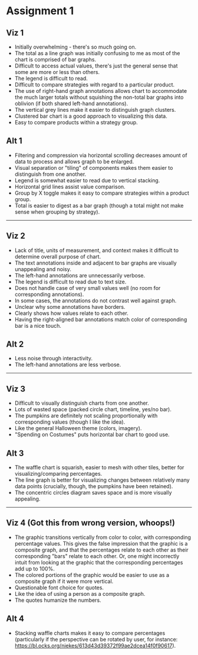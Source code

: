 # Assignment 1

## Viz 1
* Initially overwhelming - there's so much going on.
* The total as a line graph was initially confusing to me as most of the chart is comprised of bar graphs.
* Difficult to access actual values, there's just the general sense that some are more or less than others.
* The legend is difficult to read.
* Difficult to compare strategies with regard to a particular product.
* The use of right-hand graph annotations allows chart to accommodate the much larger totals without squishing the non-total bar graphs into oblivion (if both shared left-hand annotations).
* The vertical grey lines make it easier to distinguish graph clusters.
* Clustered bar chart is a good approach to visualizing this data.
* Easy to compare products within a strategy group.

## Alt 1
* Filtering and compression via horizontal scrolling decreases amount of data to process and allows graph to be enlarged.
* Visual separation or "tiling" of components makes them easier to distinguish from one another.
* Legend is somewhat easier to read due to vertical stacking.
* Horizontal grid lines assist value comparison.
* Group by X toggle makes it easy to compare strategies within a product group.
* Total is easier to digest as a bar graph (though a total might not make sense when grouping by strategy).

---

## Viz 2

* Lack of title, units of measurement, and context makes it difficult to determine overall purpose of chart.
* The text annotations inside and adjacent to bar graphs are visually unappealing and noisy.
* The left-hand annotations are unnecessarily verbose.
* The legend is difficult to read due to text size.
* Does not handle case of very small values well (no room for corresponding annotations).
* In some cases, the annotations do not contrast well against graph.
* Unclear why some annotations have borders.
* Clearly shows how values relate to each other.
* Having the right-aligned bar annotations match color of corresponding bar is a nice touch.

## Alt 2
* Less noise through interactivity.
* The left-hand annotations are less verbose.

---

## Viz 3
* Difficult to visually distinguish charts from one another.
* Lots of wasted space (packed circle chart, timeline, yes/no bar).
* The pumpkins are definitely not scaling proportionally with corresponding values (though I like the idea).
* Like the general Halloween theme (colors, imagery).
* "Spending on Costumes" puts horizontal bar chart to good use.

## Alt 3
* The waffle chart is squarish, easier to mesh with other tiles, better for visualizing/comparing percentages.
* The line graph is better for visualizing changes between relatively many data points (crucially, though, the pumpkins have been retained).
* The concentric circles diagram saves space and is more visually appealing.

---

## Viz 4 (Got this from wrong version, whoops!)
* The graphic transitions vertically from color to color, with corresponding percentage values. This gives the false impression that the graphic is a composite graph, and that the percentages relate to each other as their corresponding "bars" relate to each other. Or, one might incorrectly intuit from looking at the graphic that the corresponding percentages add up to 100%.
* The colored portions of the graphic would be easier to use as a composite graph if it were more vertical.
* Questionable font choice for quotes.
* Like the idea of using a person as a composite graph.
* The quotes humanize the numbers.

## Alt 4
* Stacking waffle charts makes it easy to compare percentages (particularly if the perspective can be rotated by user, for instance: https://bl.ocks.org/niekes/613d43d39372f99ae2dcea14f0f90617).
